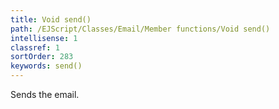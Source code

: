 ```yaml
---
title: Void send()
path: /EJScript/Classes/Email/Member functions/Void send()
intellisense: 1
classref: 1
sortOrder: 283
keywords: send()
---
```


Sends the email.


